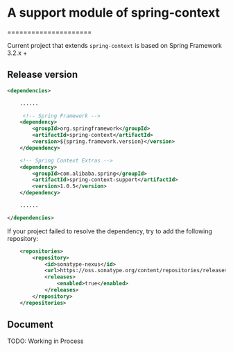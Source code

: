 # A support module of spring-context

=====================

Current project that extends `spring-context` is based on Spring Framework 3.2.x +


## Release version

````xml
<dependencies>

    ......

     <!-- Spring Framework -->
    <dependency>
        <groupId>org.springframework</groupId>
        <artifactId>spring-context</artifactId>
        <version>${spring.framework.version}</version>
    </dependency>

    <!-- Spring Context Extras -->
    <dependency>
        <groupId>com.alibaba.spring</groupId>
        <artifactId>spring-context-support</artifactId>
        <version>1.0.5</version>
    </dependency>

    ......

</dependencies>
````

If your project failed to resolve the dependency, try to add the following repository:
```xml
    <repositories>
        <repository>
            <id>sonatype-nexus</id>
            <url>https://oss.sonatype.org/content/repositories/releases</url>
            <releases>
                <enabled>true</enabled>
            </releases>
        </repository>
    </repositories>
```


## Document

TODO: Working in Process
